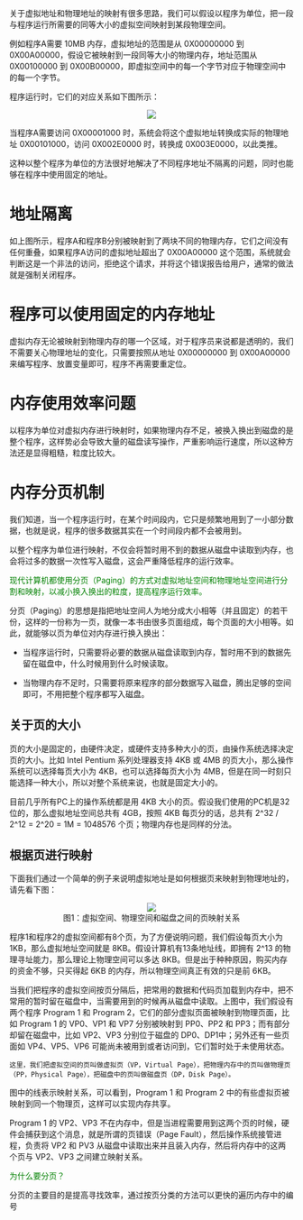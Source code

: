 关于虚拟地址和物理地址的映射有很多思路，我们可以假设以程序为单位，把一段与程序运行所需要的同等大小的虚拟空间映射到某段物理空间。

例如程序A需要 10MB 内存，虚拟地址的范围是从 0X00000000 到 0X00A00000，假设它被映射到一段同等大小的物理内存，地址范围从 0X00100000 到 0X00B00000，即虚拟空间中的每一个字节对应于物理空间中的每一个字节。

程序运行时，它们的对应关系如下图所示：

<div align="center"><img src="https://cdn.jsdelivr.net/gh/lcekold/blogimage@main/c++note/44.jpg"></div>

当程序A需要访问 0X00001000 时，系统会将这个虚拟地址转换成实际的物理地址 0X00101000，访问 0X002E0000 时，转换成 0X003E0000，以此类推。

这种以整个程序为单位的方法很好地解决了不同程序地址不隔离的问题，同时也能够在程序中使用固定的地址。

# 地址隔离

如上图所示，程序A和程序B分别被映射到了两块不同的物理内存，它们之间没有任何重叠，如果程序A访问的虚拟地址超出了 0X00A00000 这个范围，系统就会判断这是一个非法的访问，拒绝这个请求，并将这个错误报告给用户，通常的做法就是强制关闭程序。

# 程序可以使用固定的内存地址

虚拟内存无论被映射到物理内存的哪一个区域，对于程序员来说都是透明的，我们不需要关心物理地址的变化，只需要按照从地址 0X00000000 到 0X00A00000 来编写程序、放置变量即可，程序不再需要重定位。

# 内存使用效率问题

以程序为单位对虚拟内存进行映射时，如果物理内存不足，被换入换出到磁盘的是整个程序，这样势必会导致大量的磁盘读写操作，严重影响运行速度，所以这种方法还是显得粗糙，粒度比较大。

# 内存分页机制

我们知道，当一个程序运行时，在某个时间段内，它只是频繁地用到了一小部分数据，也就是说，程序的很多数据其实在一个时间段内都不会被用到。

以整个程序为单位进行映射，不仅会将暂时用不到的数据从磁盘中读取到内存，也会将过多的数据一次性写入磁盘，这会严重降低程序的运行效率。

<font color="green">现代计算机都使用分页（Paging）的方式对虚拟地址空间和物理地址空间进行分割和映射，以减小换入换出的粒度，提高程序运行效率。</font>

分页（Paging）的思想是指把地址空间人为地分成大小相等（并且固定）的若干份，这样的一份称为一页，就像一本书由很多页面组成，每个页面的大小相等。如此，就能够以页为单位对内存进行换入换出：

* 当程序运行时，只需要将必要的数据从磁盘读取到内存，暂时用不到的数据先留在磁盘中，什么时候用到什么时候读取。

* 当物理内存不足时，只需要将原来程序的部分数据写入磁盘，腾出足够的空间即可，不用把整个程序都写入磁盘。

## 关于页的大小

页的大小是固定的，由硬件决定，或硬件支持多种大小的页，由操作系统选择决定页的大小。比如 Intel Pentium 系列处理器支持 4KB 或 4MB 的页大小，那么操作系统可以选择每页大小为 4KB，也可以选择每页大小为 4MB，但是在同一时刻只能选择一种大小，所以对整个系统来说，也就是固定大小的。

目前几乎所有PC上的操作系统都是用 4KB 大小的页。假设我们使用的PC机是32位的，那么虚拟地址空间总共有 4GB，按照 4KB 每页分的话，总共有 2^32 / 2^12 = 2^20 = 1M = 1048576 个页；物理内存也是同样的分法。

## 根据页进行映射

下面我们通过一个简单的例子来说明虚拟地址是如何根据页来映射到物理地址的，请先看下图：

<div align="center"><img src="https://cdn.jsdelivr.net/gh/lcekold/blogimage@main/c++note/45.jpg"></div>

<div align="center">图1：虚拟空间、物理空间和磁盘之间的页映射关系</div>

程序1和程序2的虚拟空间都有8个页，为了方便说明问题，我们假设每页大小为 1KB，那么虚拟地址空间就是 8KB。假设计算机有13条地址线，即拥有 2^13 的物理寻址能力，那么理论上物理空间可以多达 8KB。但是出于种种原因，购买内存的资金不够，只买得起 6KB 的内存，所以物理空间真正有效的只是前 6KB。

当我们把程序的虚拟空间按页分隔后，把常用的数据和代码页加载到内存中，把不常用的暂时留在磁盘中，当需要用到的时候再从磁盘中读取。上图中，我们假设有两个程序 Program 1 和 Program 2，它们的部分虚拟页面被映射到物理页面，比如 Program 1 的 VP0、VP1 和 VP7 分别被映射到 PP0、PP2 和 PP3；而有部分却留在磁盘中，比如 VP2、VP3 分别位于磁盘的 DP0、DP1中；另外还有一些页面如 VP4、VP5、VP6 可能尚未被用到或者访问到，它们暂时处于未使用状态。

    这里，我们把虚拟空间的页叫做虚拟页（VP，Virtual Page），把物理内存中的页叫做物理页（PP，Physical Page），把磁盘中的页叫做磁盘页（DP，Disk Page）。

图中的线表示映射关系，可以看到，Program 1 和 Program 2 中的有些虚拟页被映射到同一个物理页，这样可以实现内存共享。

Program 1 的 VP2、VP3 不在内存中，但是当进程需要用到这两个页的时候，硬件会捕获到这个消息，就是所谓的页错误（Page Fault），然后操作系统接管进程，负责将 VP2 和 PV3 从磁盘中读取出来并且装入内存，然后将内存中的这两个页与 VP2、VP3 之间建立映射关系。

<font color="green">为什么要分页？</font>

分页的主要目的是提高寻找效率，通过按页分类的方法可以更快的遍历内存中的编号